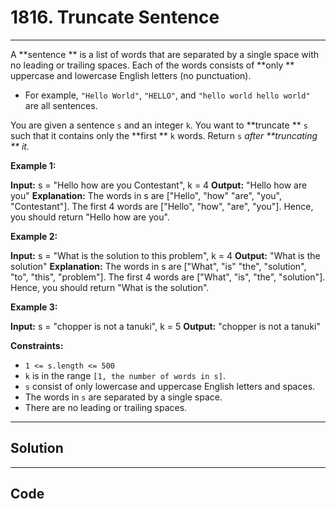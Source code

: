 # 1816. Truncate Sentence

---

A **sentence ** is a list of words that are separated by a single space with no leading or trailing spaces. Each of the words consists of **only ** uppercase and lowercase English letters (no punctuation).

  * For example, `"Hello World"`, `"HELLO"`, and `"hello world hello world"` are all sentences.



You are given a sentence `s`​​​​​​ and an integer `k`​​​​​​. You want to **truncate ** `s`​​​​​​ such that it contains only the **first ** `k`​​​​​​ words. Return `s`​​​​ _​​ after **truncating ** it._

 

**Example 1:**


**Input:** s = "Hello how are you Contestant", k = 4
**Output:** "Hello how are you"
**Explanation:**
The words in s are ["Hello", "how" "are", "you", "Contestant"].
The first 4 words are ["Hello", "how", "are", "you"].
Hence, you should return "Hello how are you".


**Example 2:**


**Input:** s = "What is the solution to this problem", k = 4
**Output:** "What is the solution"
**Explanation:**
The words in s are ["What", "is" "the", "solution", "to", "this", "problem"].
The first 4 words are ["What", "is", "the", "solution"].
Hence, you should return "What is the solution".

**Example 3:**


**Input:** s = "chopper is not a tanuki", k = 5
**Output:** "chopper is not a tanuki"


 

**Constraints:**

  * `1 <= s.length <= 500`
  * `k` is in the range `[1, the number of words in s]`.
  * `s` consist of only lowercase and uppercase English letters and spaces.
  * The words in `s` are separated by a single space.
  * There are no leading or trailing spaces.

---

## Solution



---

## Code
```python


```